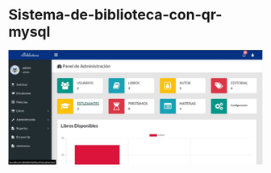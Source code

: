 # Sistema-de-biblioteca-con-qr-mysql
![biblio](https://github.com/MarcosDetalis/biblio_sys/blob/main/biblio.jpg?raw=true)
